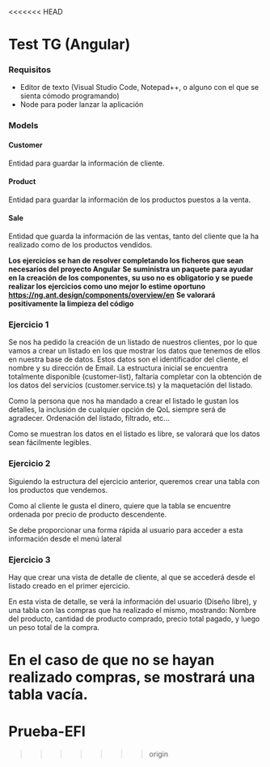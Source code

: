 <<<<<<< HEAD
# Test TG (Angular)

### Requisitos
* Editor de texto (Visual Studio Code, Notepad++, o alguno con el que se sienta cómodo programando)
* Node para poder lanzar la aplicación

### Models
#### Customer
Entidad para guardar la información de cliente.

#### Product
Entidad para guardar la información de los productos puestos a la venta.

#### Sale
Entidad que guarda la información de las ventas, tanto del cliente que la ha realizado como de los productos vendidos.

**Los ejercicios se han de resolver completando los ficheros que sean necesarios del proyecto Angular**
**Se suministra un paquete para ayudar en la creación de los componentes, su uso no es obligatorio y se puede realizar los ejercicios como uno mejor lo estime oportuno**
**https://ng.ant.design/components/overview/en**
**Se valorará positivamente la limpieza del código**

### Ejercicio 1
Se nos ha pedido la creación de un listado de nuestros clientes, por lo que vamos a crear un listado en los que mostrar los datos que tenemos de ellos en nuestra base de datos. Estos datos son el identificador del cliente, el nombre y su dirección de Email. La estructura inicial se encuentra totalmente disponible (customer-list), faltaría completar con la obtención de los datos del servicios (customer.service.ts) y la maquetación del listado.

Como la persona que nos ha mandado a crear el listado le gustan los detalles, la inclusión de cualquier opción de QoL siempre será de agradecer. Ordenación del listado, filtrado, etc...

Como se muestran los datos en el listado es libre, se valorará que los datos sean fácilmente legibles.

### Ejercicio 2
Siguiendo la estructura del ejercicio anterior, queremos crear una tabla con los productos que vendemos.

Como al cliente le gusta el dinero, quiere que la tabla se encuentre ordenada por precio de producto descendente.

Se debe proporcionar una forma rápida al usuario para acceder a esta información desde el menú lateral

### Ejercicio 3
Hay que crear una vista de detalle de cliente, al que se accederá desde el listado creado en el primer ejercicio.

En esta vista de detalle, se verá la información del usuario (Diseño libre), y una tabla con las compras que ha realizado el mismo, mostrando: Nombre del producto, cantidad de producto comprado, precio total pagado, y luego un peso total de la compra.

En el caso de que no se hayan realizado compras, se mostrará una tabla vacía.
=======
# Prueba-EFI
>>>>>>> origin
